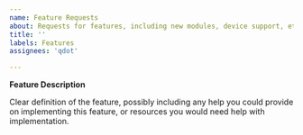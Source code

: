 ```yaml
---
name: Feature Requests
about: Requests for features, including new modules, device support, etc...
title: ''
labels: Features
assignees: 'qdot'

---
```


**Feature Description**

Clear definition of the feature, possibly including any help you could provide on implementing this feature, or resources you would need help with implementation.
